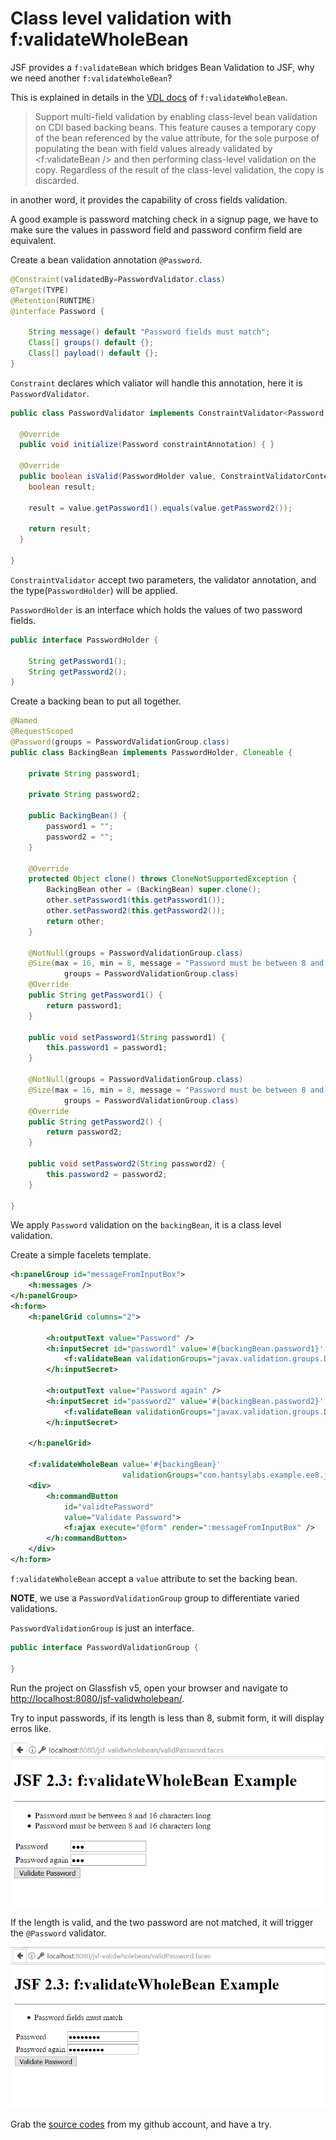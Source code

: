 # Class level validation with f:validateWholeBean

JSF provides a `f:validateBean` which bridges Bean Validation to JSF, why we need another `f:validateWholeBean`?

This is explained in details in the [VDL docs](https://javaserverfaces.github.io/docs/2.3/vdldoc/index.html) of `f:validateWholeBean`.

>Support multi-field validation by enabling class-level bean validation on CDI based backing beans. This feature causes a temporary copy of the bean referenced by the value attribute, for the sole purpose of populating the bean with field values already validated by <f:validateBean /> and then performing class-level validation on the copy. Regardless of the result of the class-level validation, the copy is discarded.

in another word, it provides the capability of cross fields validation. 

A good example is password matching check in a signup page, we have to make sure the values in password field and password confirm field are equivalent. 

Create a bean validation annotation `@Password`.

```java
@Constraint(validatedBy=PasswordValidator.class)
@Target(TYPE)
@Retention(RUNTIME)
@interface Password {

    String message() default "Password fields must match";
    Class[] groups() default {};
    Class[] payload() default {};
}
```

`Constraint` declares which valiator will handle this annotation, here it is `PasswordValidator`.

```java
public class PasswordValidator implements ConstraintValidator<Password, PasswordHolder> {

  @Override
  public void initialize(Password constraintAnnotation) { }

  @Override
  public boolean isValid(PasswordHolder value, ConstraintValidatorContext context) {
    boolean result;
    
    result = value.getPassword1().equals(value.getPassword2());

    return result;
  }

}
```

`ConstraintValidator` accept two parameters, the validator annotation, and the type(`PasswordHolder`) will be applied.

`PasswordHolder` is an interface which holds the values of two password fields.

```java
public interface PasswordHolder {
    
    String getPassword1();
    String getPassword2();  
}
```

Create a backing bean to put all together.

```java
@Named
@RequestScoped
@Password(groups = PasswordValidationGroup.class)
public class BackingBean implements PasswordHolder, Cloneable {

    private String password1;

    private String password2;

    public BackingBean() {
        password1 = "";
        password2 = "";
    }

    @Override
    protected Object clone() throws CloneNotSupportedException {
        BackingBean other = (BackingBean) super.clone();
        other.setPassword1(this.getPassword1());
        other.setPassword2(this.getPassword2());
        return other;
    }

    @NotNull(groups = PasswordValidationGroup.class)
    @Size(max = 16, min = 8, message = "Password must be between 8 and 16 characters long",
            groups = PasswordValidationGroup.class)
    @Override
    public String getPassword1() {
        return password1;
    }

    public void setPassword1(String password1) {
        this.password1 = password1;
    }

    @NotNull(groups = PasswordValidationGroup.class)
    @Size(max = 16, min = 8, message = "Password must be between 8 and 16 characters long",
            groups = PasswordValidationGroup.class)
    @Override
    public String getPassword2() {
        return password2;
    }

    public void setPassword2(String password2) {
        this.password2 = password2;
    }

}
```

We apply `Password` validation on the `backingBean`, it is a class level validation.

Create a simple facelets template.

```xml
<h:panelGroup id="messageFromInputBox">
	<h:messages />
</h:panelGroup>
<h:form>
	<h:panelGrid columns="2">

		<h:outputText value="Password" />  
		<h:inputSecret id="password1" value='#{backingBean.password1}' required="true">
			<f:validateBean validationGroups="javax.validation.groups.Default,com.hantsylabs.example.ee8.jsf.PasswordValidationGroup" />
		</h:inputSecret>

		<h:outputText value="Password again" /> 
		<h:inputSecret id="password2" value='#{backingBean.password2}' rendered="true">
			<f:validateBean validationGroups="javax.validation.groups.Default,com.hantsylabs.example.ee8.jsf.PasswordValidationGroup" />
		</h:inputSecret>

	</h:panelGrid>

	<f:validateWholeBean value='#{backingBean}' 
						 validationGroups="com.hantsylabs.example.ee8.jsf.PasswordValidationGroup" />
	<div>
		<h:commandButton 
			id="validtePassword" 
			value="Validate Password">
			<f:ajax execute="@form" render=":messageFromInputBox" />
		</h:commandButton>
	</div>
</h:form>
```

`f:validateWholeBean` accept a `value` attribute to set the backing bean. 

**NOTE**, we use a `PasswordValidationGroup` group to differentiate varied validations.

`PasswordValidationGroup` is just an interface.

```java
public interface PasswordValidationGroup {
    
}
```

Run the project on Glassfish v5, open your browser and navigate to [http://localhost:8080/jsf-validwholebean/](http://localhost:8080/jsf-validwholebean/).

Try to input passwords, if its length is less than 8, submit form, it will display erros like.

![length validation error](jsf-validatewholebean.png)

If the length is valid, and the two password are not matched, it will trigger the `@Password` validator.

![password validator error](jsf-validatewholebean2.png)


Grab the [source codes](https://github.com/hantsy/ee8-sandbox) from my github account, and have a try.
